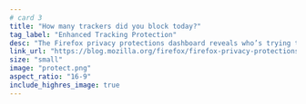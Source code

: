 ```yaml
---
# card 3
title: "How many trackers did you block today?"
tag_label: "Enhanced Tracking Protection"
desc: "The Firefox privacy protections dashboard reveals who’s trying to track you behind the scenes and helps you stop them."
link_url: "https://blog.mozilla.org/firefox/firefox-privacy-protections/?utm_source=www.mozilla.org&utm_medium=referral&utm_campaign=homepage&utm_content=card"
size: "small"
image: "protect.png"
aspect_ratio: "16-9"
include_highres_image: true
---
```

